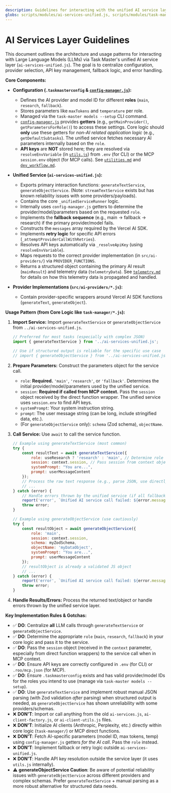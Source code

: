 ```yaml
---
description: Guidelines for interacting with the unified AI service layer.
globs: scripts/modules/ai-services-unified.js, scripts/modules/task-manager/*.js, scripts/modules/commands.js
---
```


# AI Services Layer Guidelines

This document outlines the architecture and usage patterns for interacting with Large Language Models (LLMs) via Task Master's unified AI service layer (`ai-services-unified.js`). The goal is to centralize configuration, provider selection, API key management, fallback logic, and error handling.

**Core Components:**

*   **Configuration (`.taskmasterconfig` & [`config-manager.js`](mdc:scripts/modules/config-manager.js)):**
    *   Defines the AI provider and model ID for different **roles** (`main`, `research`, `fallback`).
    *   Stores parameters like `maxTokens` and `temperature` per role.
    *   Managed via the `task-master models --setup` CLI command.
    *   [`config-manager.js`](mdc:scripts/modules/config-manager.js) provides **getters** (e.g., `getMainProvider()`, `getParametersForRole()`) to access these settings. Core logic should **only** use these getters for *non-AI related application logic* (e.g., `getDefaultSubtasks`). The unified service fetches necessary AI parameters internally based on the `role`.
    *   **API keys** are **NOT** stored here; they are resolved via `resolveEnvVariable` (in [`utils.js`](mdc:scripts/modules/utils.js)) from `.env` (for CLI) or the MCP `session.env` object (for MCP calls). See [`utilities.md`](mdc:.roo/rules/utilities.md) and [`dev_workflow.md`](mdc:.roo/rules/dev_workflow.md).

*   **Unified Service (`ai-services-unified.js`):**
    *   Exports primary interaction functions: `generateTextService`, `generateObjectService`. (Note: `streamTextService` exists but has known reliability issues with some providers/payloads).
    *   Contains the core `_unifiedServiceRunner` logic.
    *   Internally uses `config-manager.js` getters to determine the provider/model/parameters based on the requested `role`.
    *   Implements the **fallback sequence** (e.g., main -> fallback -> research) if the primary provider/model fails.
    *   Constructs the `messages` array required by the Vercel AI SDK.
    *   Implements **retry logic** for specific API errors (`_attemptProviderCallWithRetries`).
    *   Resolves API keys automatically via `_resolveApiKey` (using `resolveEnvVariable`).
    *   Maps requests to the correct provider implementation (in `src/ai-providers/`) via `PROVIDER_FUNCTIONS`.
    *   Returns a structured object containing the primary AI result (`mainResult`) and telemetry data (`telemetryData`). See [`telemetry.md`](mdc:.roo/rules/telemetry.md) for details on how this telemetry data is propagated and handled.

*   **Provider Implementations (`src/ai-providers/*.js`):**
    *   Contain provider-specific wrappers around Vercel AI SDK functions (`generateText`, `generateObject`).

**Usage Pattern (from Core Logic like `task-manager/*.js`):**

1.  **Import Service:** Import `generateTextService` or `generateObjectService` from `../ai-services-unified.js`.
    ```javascript
    // Preferred for most tasks (especially with complex JSON)
    import { generateTextService } from '../ai-services-unified.js';

    // Use if structured output is reliable for the specific use case
    // import { generateObjectService } from '../ai-services-unified.js';
    ```

2.  **Prepare Parameters:** Construct the parameters object for the service call.
    *   `role`: **Required.** `'main'`, `'research'`, or `'fallback'`. Determines the initial provider/model/parameters used by the unified service.
    *   `session`: **Required if called from MCP context.** Pass the `session` object received by the direct function wrapper. The unified service uses `session.env` to find API keys.
    *   `systemPrompt`: Your system instruction string.
    *   `prompt`: The user message string (can be long, include stringified data, etc.).
    *   (For `generateObjectService` only): `schema` (Zod schema), `objectName`.

3.  **Call Service:** Use `await` to call the service function.
    ```javascript
    // Example using generateTextService (most common)
    try {
        const resultText = await generateTextService({
            role: useResearch ? 'research' : 'main', // Determine role based on logic
            session: context.session, // Pass session from context object
            systemPrompt: "You are...",
            prompt: userMessageContent
        });
        // Process the raw text response (e.g., parse JSON, use directly)
        // ...
    } catch (error) {
        // Handle errors thrown by the unified service (if all fallbacks/retries fail)
        report('error', `Unified AI service call failed: ${error.message}`);
        throw error;
    }

    // Example using generateObjectService (use cautiously)
    try {
        const resultObject = await generateObjectService({
            role: 'main',
            session: context.session,
            schema: myZodSchema,
            objectName: 'myDataObject',
            systemPrompt: "You are...",
            prompt: userMessageContent
        });
        // resultObject is already a validated JS object
        // ...
    } catch (error) {
        report('error', `Unified AI service call failed: ${error.message}`);
        throw error;
    }
    ```

4.  **Handle Results/Errors:** Process the returned text/object or handle errors thrown by the unified service layer.

**Key Implementation Rules & Gotchas:**

*   ✅ **DO**: Centralize **all** LLM calls through `generateTextService` or `generateObjectService`.
*   ✅ **DO**: Determine the appropriate `role` (`main`, `research`, `fallback`) in your core logic and pass it to the service.
*   ✅ **DO**: Pass the `session` object (received in the `context` parameter, especially from direct function wrappers) to the service call when in MCP context.
*   ✅ **DO**: Ensure API keys are correctly configured in `.env` (for CLI) or `.roo/mcp.json` (for MCP).
*   ✅ **DO**: Ensure `.taskmasterconfig` exists and has valid provider/model IDs for the roles you intend to use (manage via `task-master models --setup`).
*   ✅ **DO**: Use `generateTextService` and implement robust manual JSON parsing (with Zod validation *after* parsing) when structured output is needed, as `generateObjectService` has shown unreliability with some providers/schemas.
*   ❌ **DON'T**: Import or call anything from the old `ai-services.js`, `ai-client-factory.js`, or `ai-client-utils.js` files.
*   ❌ **DON'T**: Initialize AI clients (Anthropic, Perplexity, etc.) directly within core logic (`task-manager/`) or MCP direct functions.
*   ❌ **DON'T**: Fetch AI-specific parameters (model ID, max tokens, temp) using `config-manager.js` getters *for the AI call*. Pass the `role` instead.
*   ❌ **DON'T**: Implement fallback or retry logic outside `ai-services-unified.js`.
*   ❌ **DON'T**: Handle API key resolution outside the service layer (it uses `utils.js` internally).
*   ⚠️ **generateObjectService Caution**: Be aware of potential reliability issues with `generateObjectService` across different providers and complex schemas. Prefer `generateTextService` + manual parsing as a more robust alternative for structured data needs.

